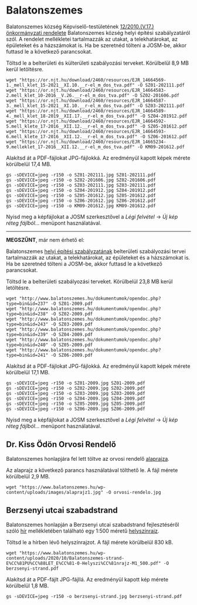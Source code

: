 # Balatonszemes

Balatonszemes község Képviselő-testületének [12/2010.(V.17.) önkormányzati rendelete](https://or.njt.hu/onkormanyzati-rendelet/549326) Balatonszemes község helyi építési szabályzatáról szól. A rendelet mellékletei tartalmazzák az utakat, a telekhatárokat, az épületeket és a házszámokat is. Ha be szeretnéd tölteni a JOSM-be, akkor futtasd le a következő parancsokat.

Töltsd le a belterületi és külterületi szabályozási terveket. Körülbelül 8,9 MB kerül letöltésre.

```
wget "https://or.njt.hu/download/2460/resources/EJR_14664569-1._mell_klet_15-2021__XI.10.__r-el_m_dos_tva.pdf" -O SZ01-202111.pdf
wget "https://or.njt.hu/download/2460/resources/EJR_14664583-2.mell_klet_10-2016__V.26.__r-el_m_dos_tva.pdf" -O SZ02-201606.pdf
wget "https://or.njt.hu/download/2460/resources/EJR_14664587-3._mell_klet_15-2021__XI.10.__r-el_m_dos_tva.pdf" -O SZ03-202111.pdf
wget "https://or.njt.hu/download/2460/resources/EJR_14664589-4._mell_klet_18-2019__XII.17.__r-el_m_dos_tva.pdf" -O SZ04-201912.pdf
wget "https://or.njt.hu/download/2460/resources/EJR_14664592-5.mell_klete_17-2016__XII.12.__r-el_m_dos_tva.pdf" -O SZ05-201612.pdf
wget "https://or.njt.hu/download/2460/resources/EJR_14664593-6.mell_klete_17-2016__XII.12.__r-el_m_dos_tva.pdf" -O SZ06-201612.pdf
wget "https://or.njt.hu/download/2460/resources/EJR_14665234-9.melleklet_17-2016__XII.12.__r-el_m_dos_tva.pdf" -O KM09-201612.pdf
```

Alakítsd át a PDF-fájlokat JPG-fájlokká. Az eredményül kapott képek mérete körülbelül 17,4 MB.

```
gs -sDEVICE=jpeg -r150 -o SZ01-202111.jpg SZ01-202111.pdf
gs -sDEVICE=jpeg -r150 -o SZ02-201606.jpg SZ02-201606.pdf
gs -sDEVICE=jpeg -r150 -o SZ03-202111.jpg SZ03-202111.pdf
gs -sDEVICE=jpeg -r150 -o SZ04-201912.jpg SZ04-201912.pdf
gs -sDEVICE=jpeg -r150 -o SZ05-201612.jpg SZ05-201612.pdf
gs -sDEVICE=jpeg -r150 -o SZ06-201612.jpg SZ06-201612.pdf
gs -sDEVICE=jpeg -r150 -o KM09-201612.jpg KM09-201612.pdf
```

Nyisd meg a képfájlokat a JOSM szerkesztővel a *Légi felvétel* → *Új kép réteg fájlból…* menüpont használatával.

---

**MEGSZŰNT**, már nem érhető el:

Balatonszemes [helyi építési szabályzatának](http://www.balatonszemes.hu/dokumentumok/dokumentumnyitva.php?id=29) belterületi szabályozási tervei tartalmazzák az utakat, a telekhatárokat, az épületeket és a házszámokat is. Ha be szeretnéd tölteni a JOSM-be, akkor futtasd le a következő parancsokat.

Töltsd le a belterületi szabályozási terveket. Körülbelül 23,8 MB kerül letöltésre.

```
wget "http://www.balatonszemes.hu/dokumentumok/opendoc.php?type=bin&id=237" -O SZ01-2009.pdf
wget "http://www.balatonszemes.hu/dokumentumok/opendoc.php?type=bin&id=238" -O SZ02-2009.pdf
wget "http://www.balatonszemes.hu/dokumentumok/opendoc.php?type=bin&id=243" -O SZ03-2009.pdf
wget "http://www.balatonszemes.hu/dokumentumok/opendoc.php?type=bin&id=239" -O SZ04-2009.pdf
wget "http://www.balatonszemes.hu/dokumentumok/opendoc.php?type=bin&id=240" -O SZ05-2009.pdf
wget "http://www.balatonszemes.hu/dokumentumok/opendoc.php?type=bin&id=241" -O SZ06-2009.pdf

```

Alakítsd át a PDF-fájlokat JPG-fájlokká. Az eredményül kapott képek mérete körülbelül 17,1 MB.

```
gs -sDEVICE=jpeg -r150 -o SZ01-2009.jpg SZ01-2009.pdf
gs -sDEVICE=jpeg -r150 -o SZ02-2009.jpg SZ02-2009.pdf
gs -sDEVICE=jpeg -r150 -o SZ03-2009.jpg SZ03-2009.pdf
gs -sDEVICE=jpeg -r150 -o SZ04-2009.jpg SZ04-2009.pdf
gs -sDEVICE=jpeg -r150 -o SZ05-2009.jpg SZ05-2009.pdf
gs -sDEVICE=jpeg -r150 -o SZ06-2009.jpg SZ06-2009.pdf
```

Nyisd meg a képfájlokat a JOSM szerkesztővel a *Légi felvétel* → *Új kép réteg fájlból…* menüpont használatával.


## Dr. Kiss Ödön Orvosi Rendelő

Balatonszemes honlapjára fel lett töltve az orvosi rendelő [alaprajza](https://www.balatonszemes.hu/wp-content/uploads/images/alaprajz1.jpg).

Az alaprajz a következő parancs használatával tölthető le. A fájl mérete körülbelül 2,9 MB.

```
wget "https://www.balatonszemes.hu/wp-content/uploads/images/alaprajz1.jpg" -O orvosi-rendelo.jpg
```


## Berzsenyi utcai szabadstrand

Balatonszemes honlapján a Berzsenyi utcai szabadstrand fejlesztéséről szóló [hír](https://www.balatonszemes.hu/1355-2/) mellékletében található egy 1:500 méretű [helyszínrajz](https://www.balatonszemes.hu/wp-content/uploads/2020/10/Balatonszemes-strand-E%CC%81PU%CC%88LET_E%CC%81-0-Helyszi%CC%81nrajz-M1_500.pdf).

Töltsd le a hírben lévő helyszínrajzot. A fájl mérete körülbelül 830 kB.

```
wget "https://www.balatonszemes.hu/wp-content/uploads/2020/10/Balatonszemes-strand-E%CC%81PU%CC%88LET_E%CC%81-0-Helyszi%CC%81nrajz-M1_500.pdf" -O berzsenyi-strand.pdf
```

Alakítsd át a PDF-fájlt JPG-fájllá. Az eredményül kapott kép mérete körülbelül 1,8 MB.

```
gs -sDEVICE=jpeg -r150 -o berzsenyi-strand.jpg berzsenyi-strand.pdf
```
